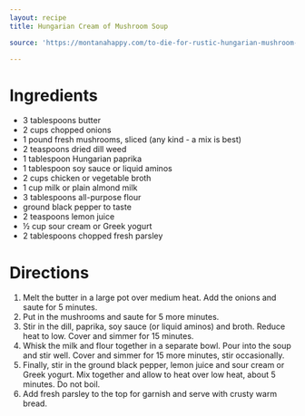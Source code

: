 ```yaml
---
layout: recipe
title: Hungarian Cream of Mushroom Soup

source: 'https://montanahappy.com/to-die-for-rustic-hungarian-mushroom-soup/'

---
```


# Ingredients

- 3 tablespoons butter
- 2 cups chopped onions
- 1 pound fresh mushrooms, sliced (any kind - a mix is best)
- 2 teaspoons dried dill weed
- 1 tablespoon Hungarian paprika
- 1 tablespoon soy sauce or liquid aminos
- 2 cups chicken or vegetable broth
- 1 cup milk or plain almond milk
- 3 tablespoons all-purpose flour
- ground black pepper to taste
- 2 teaspoons lemon juice
- ½ cup sour cream or Greek yogurt
- 2 tablespoons chopped fresh parsley

# Directions

1. Melt the butter in a large pot over medium heat. Add the onions and saute for 5 minutes. 
2. Put in the mushrooms and saute for 5 more minutes. 
3. Stir in the dill, paprika, soy sauce (or liquid aminos) and broth. Reduce heat to low. Cover and simmer for 15 minutes.
4. Whisk the milk and flour together in a separate bowl. Pour into the soup and stir well. Cover and simmer for 15 more minutes, stir occasionally.
5. Finally, stir in the ground black pepper, lemon juice and sour cream or Greek yogurt. Mix together and allow to heat over low heat, about 5 minutes. Do not boil. 
6. Add fresh parsley to the top for garnish and serve with crusty warm bread.